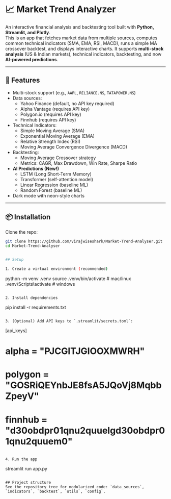 # 📈 Market Trend Analyzer

An interactive financial analysis and backtesting tool built with **Python, Streamlit, and Plotly**.  
This is an app that fetches market data from multiple sources, computes common technical indicators (SMA, EMA, RSI, MACD), runs a simple MA crossover backtest, and displays interactive charts.
It supports **multi-stock analysis** (US & Indian markets), technical indicators, backtesting, and now **AI-powered predictions**.

---

## 🚀 Features
- Multi-stock support (e.g., `AAPL`, `RELIANCE.NS`, `TATAPOWER.NS`)
- Data sources:
  - Yahoo Finance (default, no API key required)
  - Alpha Vantage (requires API key)
  - Polygon.io (requires API key)
  - Finnhub (requires API key)
- Technical Indicators:
  - Simple Moving Average (SMA)
  - Exponential Moving Average (EMA)
  - Relative Strength Index (RSI)
  - Moving Average Convergence Divergence (MACD)
- Backtesting:
  - Moving Average Crossover strategy
  - Metrics: CAGR, Max Drawdown, Win Rate, Sharpe Ratio
- **AI Predictions (New!)**
  - LSTM (Long Short-Term Memory)
  - Transformer (self-attention model)
  - Linear Regression (baseline ML)
  - Random Forest (baseline ML)
- Dark mode with neon-style charts

---

## 📦 Installation

Clone the repo:
```bash
git clone https://github.com/virajwiseshark/Market-Trend-Analyser.git
cd Market-Trend-Analyser


## Setup

1. Create a virtual environment (recommended)
   ```
   python -m venv .venv
   source .venv/bin/activate  # mac/linux
   .venv\Scripts\activate   # windows
   ```

2. Install dependencies
   ```
   pip install -r requirements.txt
   ```

3. (Optional) Add API keys to `.streamlit/secrets.toml`:
   ```
[api_keys]
# alpha = "PJCGITJGIOOXMWRH"
# polygon = "GOSRiQEYnbJE8fsA5JQoVj8MqbbZpeyV"
# finnhub = "d30obdpr01qnu2quuelgd30obdpr01qnu2quuem0"

   ```

4. Run the app
   ```
   streamlit run app.py
   ```

## Project structure
See the repository tree for modularized code: `data_sources`, `indicators`, `backtest`, `utils`, `config`.
